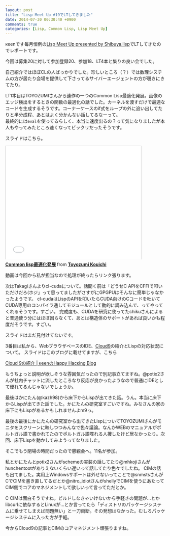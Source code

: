 ```yaml
---
layout: post
title: "Lisp Meet Up #19でLTしてきました"
date: 2014-07-30 00:30:40 +0900
comments: true
categories: [Lisp, Common Lisp, Lisp Meet Up]
---
```

κeenです毎月恒例の[Lisp Meet Up presented by Shibuya.lisp](https://atnd.org/events/53246)でLTしてきたのでレポートです。
<!-- more -->
今回は募集20に対して参加登録20、参加18、LT4本と集りの良い会でした。

自己紹介ではほぼCLの人ばっかりでした。珍しいところ（？）では数理システムの方が居たり会場を提供して下さってるサイバーエージェントの方が覗きにきてたり。

LT1本目はTOYOZUMIさんから連作の一つのCommon Lisp最適化発展。画像のエッジ検出をするときの関数の最適化の話でした。カーネルを渡すだけで最適なコードを生成するそうです。コーナーケースのif式をループの外に追い出してたりと半分成程、あとはよく分かんない話してるなーって。  
最終的には`eval`を使ってるらしく、本当に速度出るの？って気になりましたが本人もやってみたところ速くなってビックリだったそうです。

スライドはこちら。
<iframe src="//www.slideshare.net/slideshow/embed_code/37456264" width="427" height="356" frameborder="0" marginwidth="0" marginheight="0" scrolling="no" style="border:1px solid #CCC; border-width:1px 1px 0; margin-bottom:5px; max-width: 100%;" allowfullscreen> </iframe> <div style="margin-bottom:5px"> <strong> <a href="https://www.slideshare.net/toyozumiKouichi/common-lisp-37456264" title="Common lisp最適化発展" target="_blank">Common lisp最適化発展</a> </strong> from <strong><a href="http://www.slideshare.net/toyozumiKouichi" target="_blank">Toyozumi Kouichi</a></strong> </div>

動画は今回から私が担当なので処理が終ったらリンク張ります。

次はTakagiさんよりcl-cudaについて。話聞く前は「どうせC APIをCFFIで叩いただけだろ(ホジ」って思ってましたがさすがにGPGPUはそんなに簡単じゃなかったようです。
cl-cudaはLispのAPIを叩いたらCUDA向けのCコードを吐いてCUDA専用のコンパイラ通してモジュールとして動的に読み込んで、ってやってくれるそうです。すごい。
完成度も、CUDAを研究に使ってたchikuさんによると普通使う分にはほぼ困らなくて、あとは構造体のサポートがあれば良いかも程度だそうです。すごい。

スライドはまだ見付けてないです。

3番目は私から、WebブラウザベースのIDE、[Cloud9](https://c9.io/)の紹介とLispの対応状況について。
スライドはこのブログに載せてますが、こちら

[Cloud 9の紹介 | κeenのHappy Hacκing Blog](http://keens.github.io/slide/cloud-9.html)

もうちょっと説明が欲しそうな雰囲気だったので別記事立てますね。@potix2さんが社内チャットに流したところなり反応が良かったようなので普通にIDEとして優れてるんじゃないでしょうか。

最後はかにたん(@kazh98)から床下からLispが出てきた話。うん。本当に床下からLispが出てきた話でした。かにたんの研究室すごいですね。みなさんの家の床下にもLispがあるかもしれませんよm9っ。

最後の最後にかにたんの研究室から出てきたLispについてTOYOZUMIさんがモニタをスクリーンに映しつつみんなで色々議論。なんかWEBのマニュアルがポルトガル語で書かれてたのでポルトガル語喋れる人捜したけど居なかったり。次回、床下Lispを動かしてみようってなりました。

そこでもう閉場の時間だったので懇親会へ。11名が参加。

私とかにたんとpotix2さんがschemeの実装の話してたり@mhkojiさんがhunchentootがありえないくらい遅いって話してたり色々でしたね。
CIMの話も出てました。実用上Windowsサポートは外せないってことで@snmstsさんがCでCIMを書き直してるだとか@nitro_idiotさんがshellyでCIMを使うにあたってCIM側でコアのマネジメントして欲しいって言ってただとか。

C CIMは面白そうですね。ビルドしなきゃいけないから手軽さの問題が…とかlibcurlに依存するとLinuxが…とか言ってたら「ディストリのパッケージシステムに乗せてしまえば問題無い」と一刀両断。その発想はなかった。むしろパッケージシステムに入った方が手軽。

今からCloud9の記事とCIMのコアマネジメント頑張りますね。

